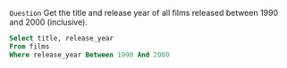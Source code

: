 `Question` Get the title and release year of all films released between 1990 and 2000 (inclusive).
``` sql
Select title, release_year
From films
Where release_year Between 1990 And 2000
```


